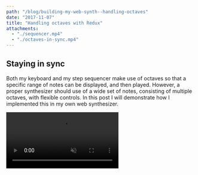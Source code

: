 ```yaml
---
path: "/blog/building-my-web-synth--handling-octaves"
date: "2017-11-07"
title: "Handling octaves with Redux"
attachments:
  - "./sequencer.mp4"
  - "./octaves-in-sync.mp4"
---
```


## Staying in sync

Both my keyboard and my step sequencer make use of octaves so that a specific range of notes can be displayed, and then played.
However, a proper synthesizer should use of a wide set of notes, consisting of multiple octaves, with flexible controls.
In this post I will demonstrate how I implemented this in my own web synthesizer.

<video muted autoplay loop controls>
  <source src="./sequencer.mp4" type="video/mp4">
  
  Your browser does not support the video tag.
</video>
<br><br>

My synth is build using Redux, and I figured it would be best to handle most of my state management in a seperate reducer for my octaves.
<br>
<br>

## Mapping notes

Generating notes was fairly easy, as every octave has the same format of notes:

```javascript
/* Basic format of notes */
const notes = ['C', 'C#', 'D', 'D#', 'E', 'F', 'F#', 'G', 'G#', 'A', 'A#', 'B'];

/* Great piece of code I keep on reusing,
 * which allows you to instantly create an array based on a number.
 * Props to @getify and @hwk73
 * https://twitter.com/hwk73/status/922009762988003329
 */
const octavesRange = [...5];

/* Maps notes to a octave */
const mapNotesToOctave = octave => notes.map(note => `${note}${octave}`);

/* Using lodash's flattenDeep function because we have a multidimensional array
 */
const allNotes = flattenDeep(
    octavesRange.map(octave => mapNotesToOctave(octave))
);

// Output: ['C0', 'C#0', 'D0' ...]
```

<br>
<br>

## Zooming in

Next, having this long array of notes, I needed to map it to my synth. As I only want to map a certain 'set' of notes, I figured it would
be best to 'zoom in' on a particular location of my array. This would perfectly fit the interface I had in mind, making it possible to switch between octaves, and to move notes from left to right. The amount of notes to be moved doesn't matter, as with this implementation, it's just changing the location of my 'zoom'. With this in mind, I implemented my reducer as follows:

```javascript
const initialState = {
    allNotes,

    // Current zoom position
    currentPos: notes.length * 3
};

const octaveReducer = (state = initialState, action) => {
    /// ...reducer code
};
```

<br>
Now with my reducer and initial state in place, I created a selector to grab a certain 'slice' of notes, based on the current location.
<br><br>

```javascript
// General function to grab a single slice
const getNotesAsSingleOctave = (allNotes, pos, octave) => {
    const requestedLength = octave * notes.length;

    // Slice full notes from position
    const fromPosition = allNotes.slice(pos, allNotes.length);

    // Then slice octave from position
    const slice = fromPosition.slice(0, requestedLength);

    // Push notes to slice when missing
    const missingNotes = requestedLength - slice.length;
    if (missingNotes) {
        // slice.push(allNotes[0]);
        [...missingNotes].forEach(note =>
            // Index of the missing note range is the same as the index in allNotes :)
            slice.push(allNotes[note])
        );
    }

    return slice;
};

/**
 * Selector I pass to my components that implements the function above.
 * Get an amount of octaves from all available notes.
 */
export const getNotesAsOctaves = (state, octave) =>
    getNotesAsSingleOctave(state.allNotes, state.currentPos, octave);
```

<br>

Done! Now, if you're familiar with the <a href="https://github.com/reactjs/react-redux" target="_blank">react-redux</a> package, I now only have to map my selector as state to my components, and a dispatch method to call actions.

```javascript
const mapStateToProps = state => ({
    sequencerNotes: getNotesAsOctaves(state.octave, 1),
    keyboardNotes: getNotesAsOctaves(state.octave, 2),
    currentOctave: getCurrentOctave(state.octave),
    ...state
});

const mapDispatchToProps = dispatch => ({
    // I have 2 actions for my reducers,
    // one to set an octave immediately, like,
    // go to octave 1, or 2
    setOctave(octave) {
        dispatch(setOctave(octave));
    },

    // And another one to just move a few positions
    slideOctave(movement) {
        dispatch(slideOctave(movement));
    }
});
```

<br>

There's only one thing left, how to detect which octave we are in? To do this, with the current data I have, it seemed reasonable to detect what notes appear most in the current selection. For this, I wrote this selector:

```javascript
/**
 * Detect current octave by checking
 * which number appears most in current octave slice
 */
export const getCurrentOctave = (state, previousOctave) => {
    const currentNoteSlice = getNotesAsSingleOctave(
        state.allNotes,
        state.currentPos,
        1
    );

    // Get all occurring octaves by pulling out the numbers
    const allOccurringOctaves = currentNoteSlice.map(
        note => note.match(/\d+/g)[0]
    );

    // Return whatever occurs most using lodash's mode function
    return mode(allOccurringOctaves);
};
```

<br>
<video muted autoplay loop controls>
  <source src="./octaves-in-sync.mp4" type="video/mp4">
  
  Your browser does not support the video tag.
</video>

<br>
<br>

And that's it, perfectly in sync :)!
